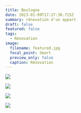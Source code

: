 ```yaml
---
title: Boulogne
date: 2023-01-09T17:27:30.715Z
summary: rénovation d'un appart
draft: false
featured: false
tags:
  - Rénovation
image:
  filename: featured.jpg
  focal_point: Smart
  preview_only: false
  caption: Rénovation
---
```


![](jem-caofessart-8239.jpg)

![](jem-caofessart-8260.jpg)

![](jem-caofessart-8275.jpg)

![](jem-caofessart-8278.jpg)